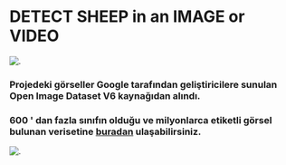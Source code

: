 # DETECT SHEEP in an IMAGE or VIDEO

![.](https://www.analyticssteps.com/backend/media/thumbnail/7303766/2600171_1592838425_Untitled-1.jpg)
### Projedeki görseller Google tarafından geliştiricilere sunulan Open Image Dataset V6 kaynağıdan alındı.
### 600 ' dan fazla sınıfın olduğu ve milyonlarca etiketli görsel bulunan verisetine [buradan](https://storage.googleapis.com/openimages/web/index.html) ulaşabilirsiniz.
![.](https://miro.medium.com/max/2778/1*NMsiwi7SanSiuieQBgqEGw.png)


